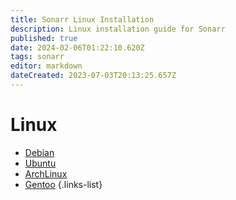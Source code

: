 ```yaml
---
title: Sonarr Linux Installation
description: Linux installation guide for Sonarr
published: true
date: 2024-02-06T01:22:10.620Z
tags: sonarr
editor: markdown
dateCreated: 2023-07-03T20:13:25.657Z
---
```


# Linux

- [Debian](https://sonarr.tv/#downloads-linux-debian)
- [Ubuntu](https://sonarr.tv/#downloads-linux-ubuntu)
- [ArchLinux](https://aur.archlinux.org/packages/sonarr/)
- [Gentoo](https://sonarr.tv/#downloads-linux-gentoo)
{.links-list}